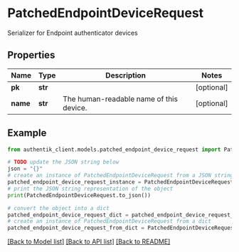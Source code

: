 # PatchedEndpointDeviceRequest

Serializer for Endpoint authenticator devices

## Properties

Name | Type | Description | Notes
------------ | ------------- | ------------- | -------------
**pk** | **str** |  | [optional] 
**name** | **str** | The human-readable name of this device. | [optional] 

## Example

```python
from authentik_client.models.patched_endpoint_device_request import PatchedEndpointDeviceRequest

# TODO update the JSON string below
json = "{}"
# create an instance of PatchedEndpointDeviceRequest from a JSON string
patched_endpoint_device_request_instance = PatchedEndpointDeviceRequest.from_json(json)
# print the JSON string representation of the object
print(PatchedEndpointDeviceRequest.to_json())

# convert the object into a dict
patched_endpoint_device_request_dict = patched_endpoint_device_request_instance.to_dict()
# create an instance of PatchedEndpointDeviceRequest from a dict
patched_endpoint_device_request_from_dict = PatchedEndpointDeviceRequest.from_dict(patched_endpoint_device_request_dict)
```
[[Back to Model list]](../README.md#documentation-for-models) [[Back to API list]](../README.md#documentation-for-api-endpoints) [[Back to README]](../README.md)


